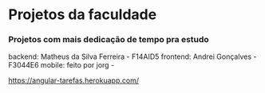 # Projetos da faculdade

### Projetos com mais dedicação de tempo pra estudo

backend: Matheus da Silva Ferreira - F14AID5
frontend: Andrei Gonçalves - F3044E6
mobile: feito por jorg - 

https://angular-tarefas.herokuapp.com/
